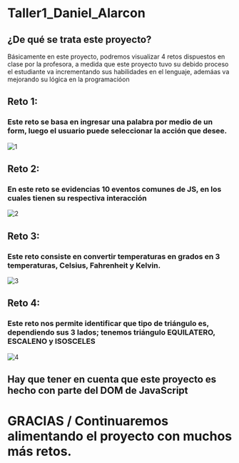# Taller1_Daniel_Alarcon

## ¿De qué se trata este proyecto?
Básicamente en este proyecto, podremos visualizar 4 retos dispuestos en clase por la profesora, a medida que este proyecto tuvo su debido proceso el estudiante va incrementando sus habilidades en el lenguaje, ademáas va mejorando su lógica en la programacióon

## Reto 1:
### Este reto se basa en ingresar una palabra por medio de un form, luego el usuario puede seleccionar la acción que desee.
![1](https://github.com/Dan-ala/Taller1_Daniel_Alarcon/assets/125916495/eb2a9f81-467e-43fe-9cc2-1ff20b69c739)

## Reto 2:
### En este reto se evidencias 10 eventos comunes de JS, en los cuales tienen su respectiva interacción
![2](https://github.com/Dan-ala/Taller1_Daniel_Alarcon/assets/125916495/9e16095e-c851-4189-ba23-25b89ae18c7a)

## Reto 3:
### Este reto consiste en convertir temperaturas en grados en 3 temperaturas, Celsius, Fahrenheit y Kelvin.
![3](https://github.com/Dan-ala/Taller1_Daniel_Alarcon/assets/125916495/c72ec101-f488-4e93-ba03-1a7608f9f316)

## Reto 4:
### Este reto nos permite identificar que tipo de triángulo es, dependiendo sus 3 lados; tenemos triángulo EQUILATERO, ESCALENO y ISOSCELES
![4](https://github.com/Dan-ala/Taller1_Daniel_Alarcon/assets/125916495/d49d55d2-d42d-4232-979d-40298c834492)

## Hay que tener en cuenta que este proyecto es hecho con parte del DOM de JavaScript

# GRACIAS / Continuaremos alimentando el proyecto con muchos más retos.
